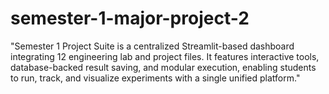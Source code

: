 # semester-1-major-project-2
"Semester 1 Project Suite is a centralized Streamlit-based dashboard integrating 12 engineering lab and project files. It features interactive tools, database-backed result saving, and modular execution, enabling students to run, track, and visualize experiments with a single unified platform."
